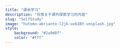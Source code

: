 ```yaml
---
title: "课余学习"
description: "存放关于课外探索学习的内容"
slug: "SelfStudy"
image: "hutomo-abrianto-l2jk-uxb1BY-unsplash.jpg"
style:
    background: "#2a9d8f"
    color: "#fff"
---
```

